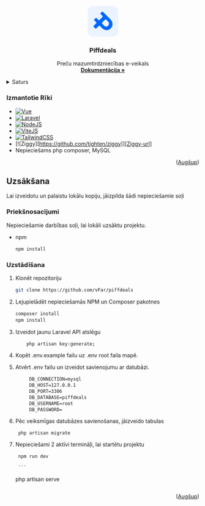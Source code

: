 <!-- Improved compatibility of Augšup link: See: https://github.com/othneildrew/Best-README-Template/pull/73 -->

<a name="readme-top"></a>

<!--
*** Thanks for checking out the Best-README-Template. If you have a suggestion
*** that would make this better, please fork the repo and create a pull request
*** or simply open an issue with the tag "enhancement".
*** Don't forget to give the project a star!
*** Thanks again! Now go create something AMAZING! :D
-->

<!-- PROJECT SHIELDS -->
<!--
*** I'm using markdown "reference style" links for readability.
*** Reference links are enclosed in brackets [ ] instead of parentheses ( ).
*** See the bottom of this document for the declaration of the reference variables
*** for contributors-url, forks-url, etc. This is an optional, concise syntax you may use.
*** https://www.markdownguide.org/basic-syntax/#reference-style-links
-->

<!-- PROJECT LOGO -->
<br />
<div align="center">
  <a href="https://github.com/vFar/piffdeals">
    <img src="public/images/S-2.png" alt="Logo" width="80" height="80">
  </a>

<h3 align="center">Piffdeals</h3>

  <p align="center">
    Preču mazumtirdzniecības e-veikals
    <br />
    <a href="https://github.com/vFar/piffdeals/tree/main/DocumentationOther"><strong>Dokumentācija »</strong></a>
    <br />
  </p>
</div>

<!-- TABLE OF CONTENTS -->
<details>
  <summary>Saturs</summary>
  <ol>
    <li>
      <a href="#about-the-project">Par Projektu</a>
      <ul>
        <li><a href="#Izmantotie Rīki">Lietotie Rīki</a></li>
      </ul>
    </li>
    <li>
      <a href="#getting-started">Uzsākšana</a>
      <ul>
        <li><a href="#prerequisites">Priekšnosacījumi</a></li>
        <li><a href="#installation">Uzstādīšana</a></li>
      </ul>
    </li>
  </ol>
</details>

<!-- ABOUT THE PROJECT -->

### Izmantotie Rīki

-   [![Vue][Vue.js]][Vue-url]
-   [![Laravel][Laravel.com]][Laravel-url]
-   [![NodeJS][Nodejs.org]][NodeJS-url]
-   [![ViteJS][vitejs.dev]][ViteJS-url]
-   [![TailwindCSS][tailwindcss.com]][TailwindCSS-url]
-   [![Ziggy][https://github.com/tighten/ziggy]][Ziggy-url]
-   Nepieciešams php composer, MySQL

<p align="right">(<a href="#readme-top">Augšup</a>)</p>

<!-- GETTING STARTED -->

## Uzsākšana

Lai izveidotu un palaistu lokālu kopiju, jāizpilda šādi nepieciešamie soļi

### Priekšnosacījumi

Nepieciešamie darbības soļi, lai lokāli uzsāktu projektu.

-   npm
    ```sh
    npm install
    ```

### Uzstādīšana

1. Klonēt repozitoriju
    ```sh
    git clone https://github.com/vFar/piffdeals
    ```
2. Lejupielādēt nepieciešamās NPM un Composer pakotnes
    ```sh
    composer install
    npm install
    ```
3. Izveidot jaunu Laravel API atslēgu

    ```sh
        php artisan key:generate;
    ```

4. Kopēt .env.example failu uz .env root faila mapē.

5. Atvērt .env failu un izveidot savienojumu ar datubāzi.

    ```
         DB_CONNECTION=mysql
         DB_HOST=127.0.0.1
         DB_PORT=3306
         DB_DATABASE=piffdeals
         DB_USERNAME=root
         DB_PASSWORD=
    ```

6. Pēc veiksmīgas datubāzes savienošanas, jāizveido tabulas
    ```
     php artisan migrate
    ```

7. Nepieciešami 2 aktīvi termināļi, lai startētu projektu
    ```
     npm run dev
    ```

        ```
     php artisan serve
    ```

<p align="right">(<a href="#readme-top">Augšup</a>)</p>

<!-- MARKDOWN LINKS & IMAGES -->
<!-- https://www.markdownguide.org/basic-syntax/#reference-style-links -->

[contributors-shield]: https://img.shields.io/github/contributors/github_username/repo_name.svg?style=for-the-badge
[contributors-url]: https://github.com/github_username/repo_name/graphs/contributors
[forks-shield]: https://img.shields.io/github/forks/github_username/repo_name.svg?style=for-the-badge
[forks-url]: https://github.com/github_username/repo_name/network/members
[stars-shield]: https://img.shields.io/github/stars/github_username/repo_name.svg?style=for-the-badge
[stars-url]: https://github.com/github_username/repo_name/stargazers
[issues-shield]: https://img.shields.io/github/issues/github_username/repo_name.svg?style=for-the-badge
[issues-url]: https://github.com/github_username/repo_name/issues
[license-shield]: https://img.shields.io/github/license/github_username/repo_name.svg?style=for-the-badge
[license-url]: https://github.com/github_username/repo_name/blob/master/LICENSE.txt
[linkedin-shield]: https://img.shields.io/badge/-LinkedIn-black.svg?style=for-the-badge&logo=linkedin&colorB=555
[linkedin-url]: https://linkedin.com/in/linkedin_username
[product-screenshot]: images/screenshot.png
[Next.js]: https://img.shields.io/badge/next.js-000000?style=for-the-badge&logo=nextdotjs&logoColor=white
[Next-url]: https://nextjs.org/
[React.js]: https://img.shields.io/badge/React-20232A?style=for-the-badge&logo=react&logoColor=61DAFB
[React-url]: https://reactjs.org/
[Vue.js]: https://img.shields.io/badge/Vue.js-35495E?style=for-the-badge&logo=vuedotjs&logoColor=4FC08D
[Vue-url]: https://vuejs.org/
[Laravel.com]: https://img.shields.io/badge/Laravel-FF2D20?style=for-the-badge&logo=laravel&logoColor=white
[Laravel-url]: https://laravel.com
[NodeJS.org]: https://img.shields.io/badge/Node.js-43853D?style=for-the-badge&logo=node.js&logoColor=white
[NodeJS-url]: https://nodejs.org/en
[vitejs.dev]: https://img.shields.io/badge/vite-%23646CFF.svg?style=for-the-badge&logo=vite&logoColor=white
[viteJS-url]: https://vitejs.dev
[tailwindcss.com]: https://img.shields.io/badge/Tailwind_CSS-38B2AC?style=for-the-badge&logo=tailwind-css&logoColor=white
[TailwindCSS-url]: https://tailwindcss.com/
[Ziggy-url]: https://github.com/tighten/ziggy
